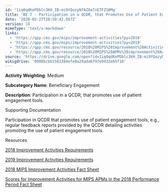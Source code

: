 ```yaml
---
id: '1iq0qdKePDblc3KH_IB-mi9YQozyNfAZ0aTnETFZS0Mg'
title: 'BE 7 - Participation in a QCDR, that Promotes Use of Patient Engagement Tools'
date: '2020-02-27T20:50:42.567Z'
version: 18
mimeType: 'text/x-markdown'
links:
  - 'https://qpp.cms.gov/mips/improvement-activities?py=2018'
  - 'https://qpp.cms.gov/mips/improvement-activities?py=2019'
  - 'https://qpp.cms.gov/resource/2018%20MIPS%20Improvement%20Activities%20Fact%20Sheet'
  - 'https://qpp.cms.gov/resource/2018%20MIPS%20APMs%20improvement%20Activities%20scores%20fact%20sheet'
source: 'https://drive.google.com/open?id=1iq0qdKePDblc3KH_IB-mi9YQozyNfAZ0aTnETFZS0Mg'
wikigdrive: '0008bcbb1563384efe0a28ada6f97e9432e65f10'
---
```

**Activity Weighting**: Medium

**Subcategory Name**: Beneficiary Engagement

**Description**: Participation in a QCDR, that promotes use of patient engagement tools.

Supporting Documentation

Participation in QCDR that promotes use of patient engagement tools, e.g., regular feedback reports provided by the QCDR detailing activities promoting the use of patient engagement tools.

Resources

[2018 Improvement Activities Requirements](https://qpp.cms.gov/mips/improvement-activities?py=2018)

[2019 Improvement Activities Requirements](https://qpp.cms.gov/mips/improvement-activities?py=2019)

[2018 MIPS Improvement Activities Fact Sheet](https://qpp.cms.gov/resource/2018%20MIPS%20Improvement%20Activities%20Fact%20Sheet)

[Scores for Improvement Activities for MIPS APMs in the 2018 Performance Period Fact Sheet](https://qpp.cms.gov/resource/2018%20MIPS%20APMs%20improvement%20Activities%20scores%20fact%20sheet)
